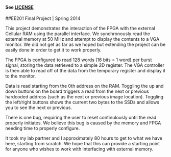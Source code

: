 #### See [LICENSE](LICENSE.txt)

##EE201 Final Project | Spring 2014

This project demonstrates the interaction of the FPGA with the external Cellular RAM using the parallel interface. We synchronously read the external memory at 50 MHz and attempt to display the contents to a VGA monitor. We did not get as far as we hoped but extending the project can be easily done in order to get it to work properly.

The FPGA is configured to read 128 words (16 bits = 1 word) per burst signal, storing the data retrieved to a simple 2D register. The VGA controller is then able to read off of the data from the temporary register and display it to the monitor.

Data is read starting from the 0th address on the RAM. Toggling the up and down buttons on the board triggers a read from the next or previous hardcoded address (such as the next or previous image location). Toggling the left/right buttons shows the current two bytes to the SSDs and allows you to see the next or previous.

There is one bug, requiring the user to reset continulously until the read properly initiates. We believe this bug is caused by the memory and FPGA needing time to properly configure.

It took my lab partner and I approximately 80 hours to get to what we have here, starting from scratch. We hope that this can provide a starting point for anyone who wishes to work with interfacing with external memory.